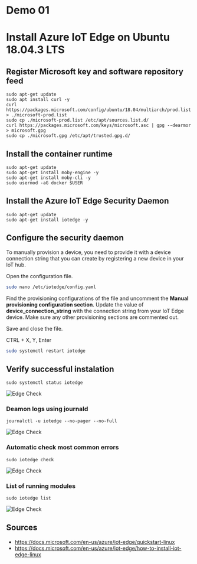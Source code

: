 # Demo 01

# Install Azure IoT Edge on Ubuntu 18.04.3 LTS


## Register Microsoft key and software repository feed

```
sudo apt-get update
sudo apt install curl -y
curl https://packages.microsoft.com/config/ubuntu/18.04/multiarch/prod.list > ./microsoft-prod.list
sudo cp ./microsoft-prod.list /etc/apt/sources.list.d/
curl https://packages.microsoft.com/keys/microsoft.asc | gpg --dearmor > microsoft.gpg
sudo cp ./microsoft.gpg /etc/apt/trusted.gpg.d/
```


## Install the container runtime

```
sudo apt-get update
sudo apt-get install moby-engine -y
sudo apt-get install moby-cli -y
sudo usermod -aG docker $USER
```

## Install the Azure IoT Edge Security Daemon

```
sudo apt-get update
sudo apt-get install iotedge -y
```

## Configure the security daemon

To manually provision a device, you need to provide it with a device connection string that you can create by registering a new device in your IoT hub.

Open the configuration file.

```bash
sudo nano /etc/iotedge/config.yaml
```

Find the provisioning configurations of the file and uncomment the **Manual provisioning configuration section**. Update the value of **device_connection_string** with the connection string from your IoT Edge device. Make sure any other provisioning sections are commented out. 

Save and close the file.

CTRL + X, Y, Enter

```bash
sudo systemctl restart iotedge
```

## Verify successful instalation 

```
sudo systemctl status iotedge
```

![Edge Check](img/demon-status.png)

### Deamon logs using journald

```
journalctl -u iotedge --no-pager --no-full
```
![Edge Check](img/runtime-status.png)

### Automatic check most common errors

```
sudo iotedge check
```
![Edge Check](img/edge-check.png)

### List of running modules

```
sudo iotedge list
```
![Edge Check](img/iotedge-list.png)


## Sources

* https://docs.microsoft.com/en-us/azure/iot-edge/quickstart-linux
* https://docs.microsoft.com/en-us/azure/iot-edge/how-to-install-iot-edge-linux